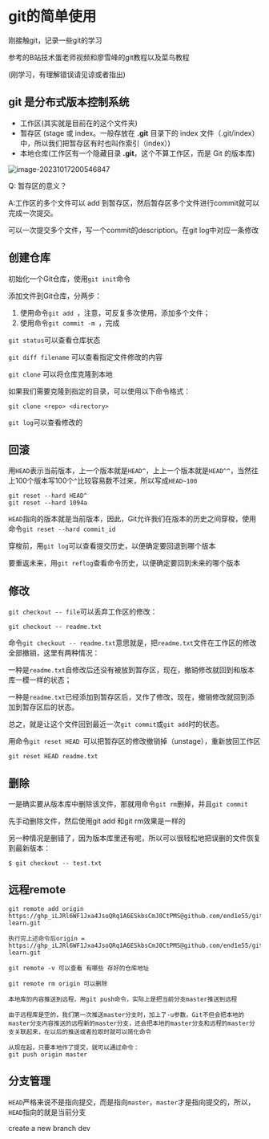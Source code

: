 # git的简单使用
刚接触git，记录一些git的学习

参考的B站技术蛋老师视频和廖雪峰的git教程以及菜鸟教程

(刚学习，有理解错误请见谅或者指出)



## git 是分布式版本控制系统

- 工作区(其实就是目前在的这个文件夹)
- 暂存区 (stage 或 index。一般存放在 **.git** 目录下的 index 文件（.git/index）中，所以我们把暂存区有时也叫作索引（index）)
- 本地仓库(工作区有一个隐藏目录 **.git**，这个不算工作区，而是 Git 的版本库)

![image-20231017200546847](C:\Users\admin\Desktop\test\git-learn\README.assets\image-20231017200546847.png)



Q: 暂存区的意义？

A:工作区的多个文件可以 add 到暂存区，然后暂存区多个文件进行commit就可以完成一次提交。

可以一次提交多个文件，写一个commit的description。在git log中对应一条修改



## 创建仓库

初始化一个Git仓库，使用`git init`命令

添加文件到Git仓库，分两步：

1. 使用命令`git add `，注意，可反复多次使用，添加多个文件；
2. 使用命令`git commit -m `，完成

`git status`可以查看仓库状态

`git diff filename` 可以查看指定文件修改的内容

`git clone` 可以将仓库克隆到本地

如果我们需要克隆到指定的目录，可以使用以下命令格式：

```
git clone <repo> <directory>
```

`git log`可以查看修改的



## 回滚

用`HEAD`表示当前版本，上一个版本就是`HEAD^`，上上一个版本就是`HEAD^^`，当然往上100个版本写100个`^`比较容易数不过来，所以写成`HEAD~100`

```
git reset --hard HEAD^
git reset --hard 1094a
```

`HEAD`指向的版本就是当前版本，因此，Git允许我们在版本的历史之间穿梭，使用命令`git reset --hard commit_id`

穿梭前，用`git log`可以查看提交历史，以便确定要回退到哪个版本

要重返未来，用`git reflog`查看命令历史，以便确定要回到未来的哪个版本



## 修改

`git checkout -- file`可以丢弃工作区的修改：

```
git checkout -- readme.txt
```

命令`git checkout -- readme.txt`意思就是，把`readme.txt`文件在工作区的修改全部撤销，这里有两种情况：

一种是`readme.txt`自修改后还没有被放到暂存区，现在，撤销修改就回到和版本库一模一样的状态；

一种是`readme.txt`已经添加到暂存区后，又作了修改，现在，撤销修改就回到添加到暂存区后的状态。

总之，就是让这个文件回到最近一次`git commit`或`git add`时的状态。



用命令`git reset HEAD `可以把暂存区的修改撤销掉（unstage），重新放回工作区

```
git reset HEAD readme.txt
```

## 删除

一是确实要从版本库中删除该文件，那就用命令`git rm`删掉，并且`git commit`

先手动删除文件，然后使用git add 和git rm效果是一样的

另一种情况是删错了，因为版本库里还有呢，所以可以很轻松地把误删的文件恢复到最新版本：

```
$ git checkout -- test.txt
```

## 远程remote

```
git remote add origin  https://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@github.com/end1e55/git-learn.git

执行完上述命令后origin =  https://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@github.com/end1e55/git-learn.git
```

```
git remote -v 可以查看 有哪些 存好的仓库地址

git remote rm origin 可以删除
```

```
本地库的内容推送到远程，用git push命令，实际上是把当前分支master推送到远程

由于远程库是空的，我们第一次推送master分支时，加上了-u参数，Git不但会把本地的master分支内容推送的远程新的master分支，还会把本地的master分支和远程的master分支关联起来，在以后的推送或者拉取时就可以简化命令

从现在起，只要本地作了提交，就可以通过命令：
git push origin master
```



## 分支管理

`HEAD`严格来说不是指向提交，而是指向`master`，`master`才是指向提交的，所以，`HEAD`指向的就是当前分支


create a new branch dev
